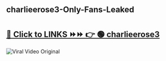 
 ## charlieerose3-Only-Fans-Leaked

# <h2><a href="https://clipsfans.com/charlieerose3&ref=git">🔗 Click to LINKS ⏩⏩ 👉 🟢 charlieerose3 </a></h2>

<a href="https://clipsfans.com/charlieerose3&ref=git" rel="nofollow" data-target="animated-image.originalLink"><img src="https://i.ibb.co.com/xMMVF88/686577567.gif" alt="Viral Video Original" style="max-width: 100%; display: inline-block;" data-target="animated-image.originalImage"></a>
